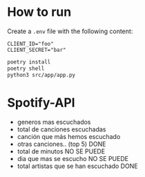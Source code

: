 # How to run

Create a `.env` file with the following content:
```
CLIENT_ID="foo"
CLIENT_SECRET="bar"
```

```bash
poetry install
poetry shell
python3 src/app/app.py
``` 

# Spotify-API

- generos mas escuchados
- total de canciones escuchadas 
- canción que más hemos escuchado
- otras canciones.. (top 5) DONE
- total de minutos NO SE PUEDE
- dia que mas se escucho NO SE PUEDE
- total artistas que se han escuchado DONE